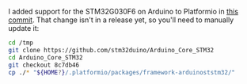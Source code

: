 I added support for the STM32G030F6 on Arduino to Platformio in [this commit](https://github.com/stm32duino/Arduino_Core_STM32/pull/1589). That change isn't in a release yet, so you'll need to manually update it:

```bash
cd /tmp
git clone https://github.com/stm32duino/Arduino_Core_STM32
cd Arduino_Core_STM32
git checkout 8c7db46
cp ./* "${HOME?}/.platformio/packages/framework-arduinoststm32/"
```